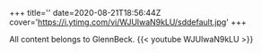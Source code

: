 +++
title=''
date=2020-08-21T18:56:44Z
cover='https://i.ytimg.com/vi/WJUlwaN9kLU/sddefault.jpg'
+++

All content belongs to GlennBeck.
{{< youtube WJUlwaN9kLU >}}
